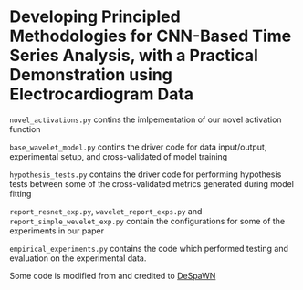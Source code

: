 # Developing Principled Methodologies for CNN-Based Time Series Analysis, with a Practical Demonstration using Electrocardiogram Data

`novel_activations.py` contins the imlpementation of our novel activation function

`base_wavelet_model.py` contins the driver code for data input/output, experimental setup, and cross-validated of model training

`hypothesis_tests.py` contains the driver code for performing hypothesis tests between some of the cross-validated metrics generated during model fitting

`report_resnet_exp.py`, `wavelet_report_exps.py` and `report_simple_wevelet_exp.py` contain the configurations for some of the experiments in our paper

`empirical_experiments.py` contains the code which performed testing and evaluation on the experimental data.

Some code is modified from and credited to [DeSpaWN](https://github.com/MichauGabriel/DeSpaWN)
